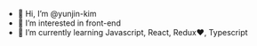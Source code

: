 - 👋 Hi, I’m @yunjin-kim
- 👀 I’m interested in front-end
- 🌱 I’m currently learning Javascript, React, Redux❤️, Typescript

<!---
yunjin-kim/yunjin-kim is a ✨ special ✨ repository because its `README.md` (this file) appears on your GitHub profile.
You can click the Preview link to take a look at your changes.
--->
